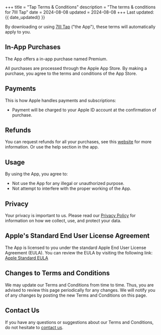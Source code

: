 +++
title = "Tap Terms & Conditions"
description = "The terms & conditions for 7III Tap"
date = 2024-08-08
updated = 2024-08-08
+++
Last updated: {{ date_updated() }}

By downloading or using [7III Tap](/tap) ("the App"), these terms will automatically apply to you.

## In-App Purchases
The App offers a in-app purchase named Premium.

All purchases are processed through the Apple App Store. By making a purchase, you agree to the terms and conditions of the App Store.

## Payments
This is how Apple handles payments and subscriptions:
- Payment will be charged to your Apple ID account at the confirmation of purchase.

## Refunds
You can request refunds for all your purchases, see this [website](https://support.apple.com/en-us/118223) for more information. Or use the help section in the app.

## Usage
By using the App, you agree to:
- Not use the App for any illegal or unauthorized purpose.
- Not attempt to interfere with the proper working of the App.

## Privacy
Your privacy is important to us. Please read our [Privacy Policy](/tap/privacy-policy) for information on how we collect, use, and protect your data.

## Apple's Standard End User License Agreement
The App is licensed to you under the standard Apple End User License Agreement (EULA). You can review the EULA by visiting the following link:
[Apple Standard EULA](https://www.apple.com/legal/internet-services/itunes/dev/stdeula/)

## Changes to Terms and Conditions
We may update our Terms and Conditions from time to time. Thus, you are advised to review this page periodically for any changes. We will notify you of any changes by posting the new Terms and Conditions on this page.

## Contact Us
If you have any questions or suggestions about our Terms and Conditions, do not hesitate to [contact us](/contact).